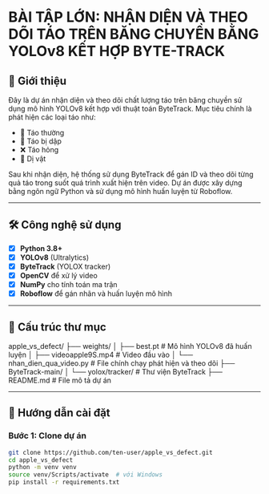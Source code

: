 # BÀI TẬP LỚN: NHẬN DIỆN VÀ THEO DÕI TÁO TRÊN BĂNG CHUYỀN BẰNG YOLOv8 KẾT HỢP BYTE-TRACK

## 📌 Giới thiệu

Đây là dự án nhận diện và theo dõi chất lượng táo trên băng chuyền sử dụng mô hình YOLOv8 kết hợp với thuật toán ByteTrack. Mục tiêu chính là phát hiện các loại táo như:
- 🍏 Táo thường
- 🧃 Táo bị dập
- ❌ Táo hỏng
- 🧽 Dị vật

Sau khi nhận diện, hệ thống sử dụng ByteTrack để gán ID và theo dõi từng quả táo trong suốt quá trình xuất hiện trên video. Dự án được xây dựng bằng ngôn ngữ Python và sử dụng mô hình huấn luyện từ Roboflow.

---

## 🛠 Công nghệ sử dụng

- [x] **Python 3.8+**
- [x] **YOLOv8** (Ultralytics)
- [x] **ByteTrack** (YOLOX tracker)
- [x] **OpenCV** để xử lý video
- [x] **NumPy** cho tính toán ma trận
- [x] **Roboflow** để gán nhãn và huấn luyện mô hình

---

## 📁 Cấu trúc thư mục
apple_vs_defect/
├── weights/
│ ├── best.pt # Mô hình YOLOv8 đã huấn luyện
│ ├── videoapple9S.mp4 # Video đầu vào
│ └── nhan_dien_qua_video.py # File chính chạy phát hiện và theo dõi
├── ByteTrack-main/
│ └── yolox/tracker/ # Thư viện ByteTrack
├── README.md # File mô tả dự án


---

## 🚀 Hướng dẫn cài đặt

### Bước 1: Clone dự án

```bash
git clone https://github.com/ten-user/apple_vs_defect.git
cd apple_vs_defect
python -m venv venv
source venv/Scripts/activate  # với Windows
pip install -r requirements.txt
